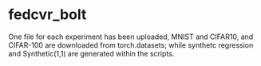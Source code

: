 # fedcvr_bolt

One file for each experiment has been uploaded, MNIST and CIFAR10, and CIFAR-100 are downloaded from torch.datasets; while synthetc regression and Synthetic(1,1) are generated within the scripts.


